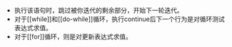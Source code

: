 - 执行该语句时，跳过被你迭代的剩余部分，开始下一轮迭代。
- 对于[[while]]和[[do-while]]循环，执行continue后下一个行为是对循环测试表达式求值。
- 对于[[for]]循环，则是对更新表达式求值。